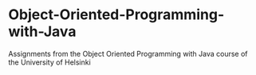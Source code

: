 # Object-Oriented-Programming-with-Java
Assignments from the Object Oriented Programming with Java course of the University of Helsinki

